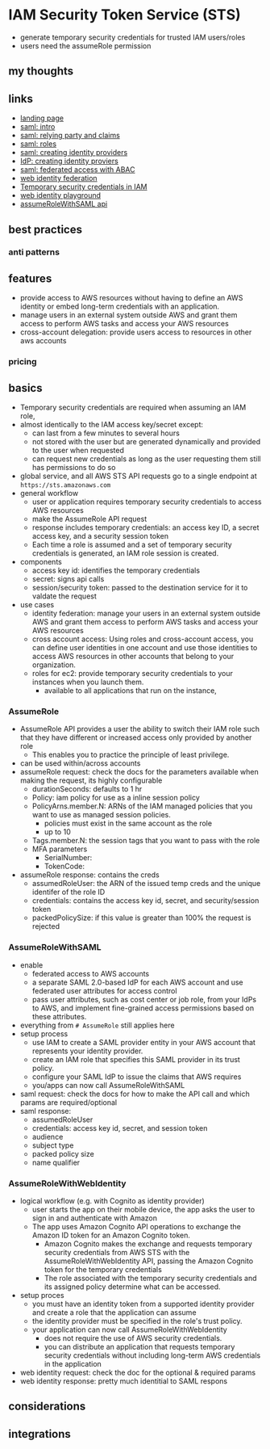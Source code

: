 # IAM Security Token Service (STS)

- generate temporary security credentials for trusted IAM users/roles
- users need the assumeRole permission

## my thoughts

## links

- [landing page](https://docs.aws.amazon.com/STS/latest/APIReference/welcome.html)
- [saml: intro](https://docs.aws.amazon.com/IAM/latest/UserGuide/id_roles_providers_saml.html)
- [saml: relying party and claims](https://docs.aws.amazon.com/IAM/latest/UserGuide/id_roles_providers_create_saml_relying-party.html)
- [saml: roles](https://docs.aws.amazon.com/IAM/latest/UserGuide/id_roles_create_for-idp_saml.html)
- [saml: creating identity providers](https://docs.aws.amazon.com/IAM/latest/UserGuide/id_roles_providers_create_saml.html)
- [IdP: creating identity proviers](https://docs.aws.amazon.com/IAM/latest/UserGuide/id_roles_providers_create.html)
- [saml: federated access with ABAC](https://aws.amazon.com/blogs/aws/new-for-identity-federation-use-employee-attributes-for-access-control-in-aws/)
- [web identity federation](https://docs.aws.amazon.com/IAM/latest/UserGuide/id_roles_providers_oidc.html)
- [Temporary security credentials in IAM](https://docs.aws.amazon.com/IAM/latest/UserGuide/id_credentials_temp_request.htmly)
- [web identity playground](https://aws.amazon.com/blogs/aws/the-aws-web-identity-federation-playground/)
- [assumeRoleWithSAML api](https://docs.aws.amazon.com/STS/latest/APIReference/API_AssumeRoleWithSAML.html)

## best practices

### anti patterns

## features

- provide access to AWS resources without having to define an AWS identity or embed long-term credentials with an application.
- manage users in an external system outside AWS and grant them access to perform AWS tasks and access your AWS resources
- cross-account delegation: provide users access to resources in other aws accounts

### pricing

## basics

- Temporary security credentials are required when assuming an IAM role,
- almost identically to the IAM access key/secret except:
  - can last from a few minutes to several hours
  - not stored with the user but are generated dynamically and provided to the user when requested
  - can request new credentials as long as the user requesting them still has permissions to do so
- global service, and all AWS STS API requests go to a single endpoint at `https://sts.amazonaws.com`
- general workflow
  - user or application requires temporary security credentials to access AWS resources
  - make the AssumeRole API request
  - response includes temporary credentials: an access key ID, a secret access key, and a security session token
  - Each time a role is assumed and a set of temporary security credentials is generated, an IAM role session is created.
- components
  - access key id: identifies the temporary credentials
  - secret: signs api calls
  - session/security token: passed to the destination service for it to valdate the request
- use cases
  - identity federation: manage your users in an external system outside AWS and grant them access to perform AWS tasks and access your AWS resources
  - cross account access: Using roles and cross-account access, you can define user identities in one account and use those identities to access AWS resources in other accounts that belong to your organization.
  - roles for ec2: provide temporary security credentials to your instances when you launch them.
    - available to all applications that run on the instance,

### AssumeRole

- AssumeRole API provides a user the ability to switch their IAM role such that they have different or increased access only provided by another role
  - This enables you to practice the principle of least privilege.
- can be used within/across accounts
- assumeRole request: check the docs for the parameters available when making the request, its highly configurable
  - durationSeconds: defaults to 1 hr
  - Policy: iam policy for use as a inline session policy
  - PolicyArns.member.N: ARNs of the IAM managed policies that you want to use as managed session policies.
    - policies must exist in the same account as the role
    - up to 10
  - Tags.member.N: the session tags that you want to pass with the role
  - MFA parameters
    - SerialNumber:
    - TokenCode:
- assumeRole response: contains the creds
  - assumedRoleUser: the ARN of the issued temp creds and the unique identifer of the role ID
  - credentials: contains the access key id, secret, and security/session token
  - packedPolicySize: if this value is greater than 100% the request is rejected

### AssumeRoleWithSAML

- enable
  - federated access to AWS accounts
  - a separate SAML 2.0-based IdP for each AWS account and use federated user attributes for access control
  - pass user attributes, such as cost center or job role, from your IdPs to AWS, and implement fine-grained access permissions based on these attributes.
- everything from `# AssumeRole` still applies here
- setup process
  - use IAM to create a SAML provider entity in your AWS account that represents your identity provider.
  - create an IAM role that specifies this SAML provider in its trust policy.
  - configure your SAML IdP to issue the claims that AWS requires
  - you/apps can now call AssumeRoleWithSAML
- saml request: check the docs for how to make the API call and which params are required/optional
- saml response:
  - assumedRoleUser
  - credentials: access key id, secret, and session token
  - audience
  - subject type
  - packed policy size
  - name qualifier

### AssumeRoleWithWebIdentity

- logical workflow (e.g. with Cognito as identity provider)
  - user starts the app on their mobile device, the app asks the user to sign in and authenticate with Amazon
  - The app uses Amazon Cognito API operations to exchange the Amazon ID token for an Amazon Cognito token.
    - Amazon Cognito makes the exchange and requests temporary security credentials from AWS STS with the AssumeRoleWithWebIdentity API, passing the Amazon Cognito token for the temporary credentials
    - The role associated with the temporary security credentials and its assigned policy determine what can be accessed.
- setup proces
  - you must have an identity token from a supported identity provider and create a role that the application can assume
  - the identity provider must be specified in the role's trust policy.
  - your application can now call AssumeRoleWithWebIdentity
    - does not require the use of AWS security credentials.
    - you can distribute an application that requests temporary security credentials without including long-term AWS credentials in the application
- web identity request: check the doc for the optional & required params
- web identity response: pretty much identitial to SAML respons

## considerations

## integrations
